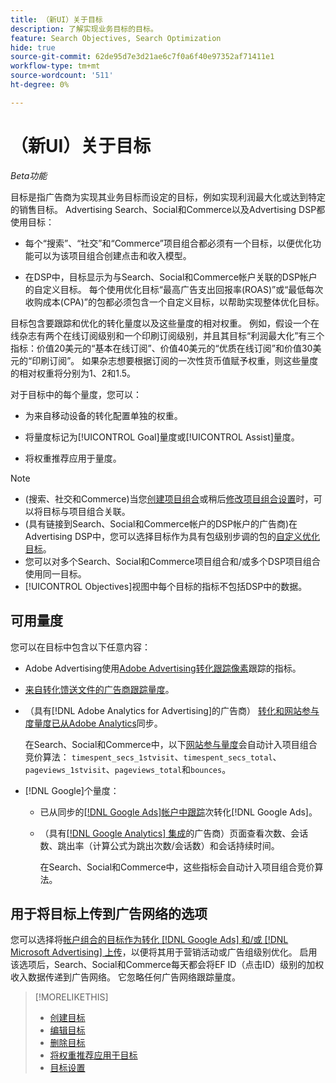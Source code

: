 ```yaml
---
title: （新UI）关于目标
description: 了解实现业务目标的目标。
feature: Search Objectives, Search Optimization
hide: true
source-git-commit: 62de95d7e3d21ae6c7f0a6f40e97352af71411e1
workflow-type: tm+mt
source-wordcount: '511'
ht-degree: 0%

---
```


# （新UI）关于目标

*Beta功能*

目标是指广告商为实现其业务目标而设定的目标，例如实现利润最大化或达到特定的销售目标。 Advertising Search、Social和Commerce以及Advertising DSP都使用目标：

* 每个“搜索”、“社交”和“Commerce”项目组合都必须有一个目标，以便优化功能可以为该项目组合创建点击和收入模型。

* 在DSP中，目标显示为与Search、Social和Commerce帐户关联的DSP帐户的自定义目标。 每个使用优化目标“最高广告支出回报率(ROAS)”或“最低每次收购成本(CPA)”的包都必须包含一个自定义目标，以帮助实现整体优化目标。

目标包含要跟踪和优化的转化量度以及这些量度的相对权重。 例如，假设一个在线杂志有两个在线订阅级别和一个印刷订阅级别，并且其目标“利润最大化”有三个指标：价值20美元的“基本在线订阅”、价值40美元的“优质在线订阅”和价值30美元的“印刷订阅”。 如果杂志想要根据订阅的一次性货币值赋予权重，则这些量度的相对权重将分别为1、2和1.5。

对于目标中的每个量度，您可以：

* 为来自移动设备的转化配置单独的权重。

* 将量度标记为[!UICONTROL Goal]量度或[!UICONTROL Assist]量度。

* 将权重推荐应用于量度。

>[!NOTE]
>* (搜索、社交和Commerce)当您[创建项目组合](/help/search-social-commerce/new-ui/manage/portfolios/portfolio-create.md)或稍后[修改项目组合设置](/help/search-social-commerce/new-ui/manage/portfolios/portfolio-edit.md)时，可以将目标与项目组合关联。
>* (具有链接到Search、Social和Commerce帐户的DSP帐户的广告商)在Advertising DSP中，您可以选择目标作为具有包级别步调的包的[自定义优化目标](/help/dsp/campaign-management/packages/package-settings.md)。
>* 您可以对多个Search、Social和Commerce项目组合和/或多个DSP项目组合使用同一目标。
>* [!UICONTROL Objectives]视图中每个目标的指标不包括DSP中的数据。

## 可用量度

您可以在目标中包含以下任意内容：

* Adobe Advertising使用[Adobe Advertising转化跟踪像素](/help/search-social-commerce/tracking/conversion-tracking-advertising.md)跟踪的指标。

* [来自转化馈送文件的广告商跟踪量度](/help/search-social-commerce/tracking/conversion-tracking-about.md)。<!-- Search only, or might DSP-only clients also have these? -->

* （具有[!DNL Adobe Analytics for Advertising]的广告商） [转化和网站参与度量度已从Adobe Analytics](/help/integrations/analytics/overview.md)同步。

  在Search、Social和Commerce中，以下[网站参与量度](/help/integrations/analytics/analytics-data-in-advertising.md)会自动计入项目组合竞价算法： `timespent_secs_1stvisit`、`timespent_secs_total`、`pageviews_1stvisit`、`pageviews_total`和`bounces`。

* [!DNL Google]个量度：<!-- Search only, or might DSP-only clients also have these? -->

   * 已从同步的[[!DNL Google Ads]帐户中跟踪](/help/search-social-commerce/campaign-management/introduction/google-conversion-data.md)次转化[!DNL Google Ads]。

   * （具有[[!DNL Google Analytics] 集成](/help/search-social-commerce/admin/data-sources/data-source-about.md)的广告商）页面查看次数、会话数、跳出率（计算公式为跳出次数/会话数）和会话持续时间。

     在Search、Social和Commerce中，这些指标会自动计入项目组合竞价算法。

## 用于将目标上传到广告网络的选项

您可以选择将[帐户组合的目标作为转化 [!DNL Google Ads] 和/或 [!DNL Microsoft Advertising] 上传](/help/search-social-commerce/tools/objective-upload-to-networks.md)，以便将其用于营销活动或广告组级别优化。 启用该选项后，Search、Social和Commerce每天都会将EF ID（点击ID）级别的加权收入数据传递到广告网络。 它忽略任何广告网络跟踪量度。

>[!MORELIKETHIS]
>
>* [创建目标](objective-create.md)
>* [编辑目标](objective-edit.md)
>* [删除目标](objective-delete.md)
>* [将权重推荐应用于目标](objective-apply-weight-recommendations.md)
>* [目标设置](objective-settings.md)
